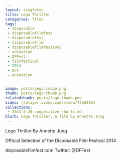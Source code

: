 ```yaml
---
layout: singleton
title: Lego Thriller
categories: films
tags:
 - disposable
 - disposablefilmfest
 - disposablefest
 - disposablefilm
 - disposablefilmfestival
 - animation
 - DFFest
 - filmfestival
 - 2014
 - DFF
 - animation


image: posts/Lego-image.png
thumb: posts/lego-thumb.png
relatedthumb: posts/lego-thumb.png
video: //player.vimeo.com/video/73564884
collections:
 - 2014-3-20-competitive-shorts.md
blurb: Lego Thriller, a film by Annette Jung.
---
```


Lego Thriller
By Annette Jung

Official Selection of the Disposable Film Festival 2014

disposablefilmfest.com
Twitter: @DFFest
